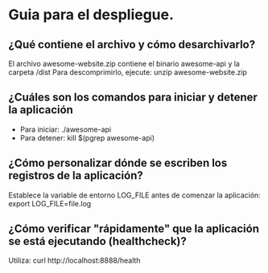 # Guia para el despliegue.

## ¿Qué contiene el archivo y cómo desarchivarlo?
El archivo awesome-website.zip contiene el binario awesome-api y la carpeta /dist
Para descomprimirlo, ejecute: unzip awesome-website.zip

## ¿Cuáles son los comandos para iniciar y detener la aplicación
- Para iniciar: ./awesome-api
- Para detener: kill $(pgrep awesome-api)

## ¿Cómo personalizar dónde se escriben los registros de la aplicación?
Establece la variable de entorno LOG_FILE antes de comenzar la aplicación:
export LOG_FILE=file.log

## ¿Cómo verificar "rápidamente" que la aplicación se está ejecutando (healthcheck)?
Utiliza: curl http://localhost:8888/health
